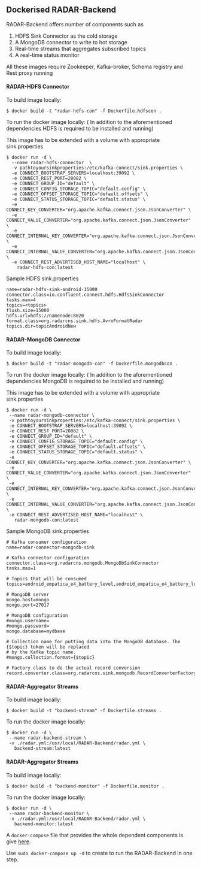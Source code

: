 ## Dockerised RADAR-Backend

RADAR-Backend offers number of components such as
 1. HDFS Sink Connector as the cold storage
 2. A MongoDB connector to write to hot storage
 3. Real-time streams that aggregates subscribed topics
 4. A real-time status monitor

All these images require Zookeeper, Kafka-broker, Schema registry and Rest proxy running 
#### RADAR-HDFS Connector

To build image locally:
```
$ docker build -t "radar-hdfs-con" -f Dockerfile.hdfscon .
```
To run the docker image locally: ( In addition to the aforementioned dependencies HDFS is required to be installed and running)

This image has to be extended with a volume with appropriate sink.properties
```
$ docker run -d \
  --name radar-hdfs-connector  \
  -v pathtoyoursinkproperties:/etc/kafka-connect/sink.properties \
  -e CONNECT_BOOTSTRAP_SERVERS=localhost:39092 \
  -e CONNECT_REST_PORT=28082 \
  -e CONNECT_GROUP_ID="default" \
  -e CONNECT_CONFIG_STORAGE_TOPIC="default.config" \
  -e CONNECT_OFFSET_STORAGE_TOPIC="default.offsets" \
  -e CONNECT_STATUS_STORAGE_TOPIC="default.status" \
  -e CONNECT_KEY_CONVERTER="org.apache.kafka.connect.json.JsonConverter" \
  -e CONNECT_VALUE_CONVERTER="org.apache.kafka.connect.json.JsonConverter" \
  -e CONNECT_INTERNAL_KEY_CONVERTER="org.apache.kafka.connect.json.JsonConverter" \
  -e CONNECT_INTERNAL_VALUE_CONVERTER="org.apache.kafka.connect.json.JsonConverter" \
  -e CONNECT_REST_ADVERTISED_HOST_NAME="localhost" \
    radar-hdfs-con:latest
```

Sample HDFS sink.properties
```
name=radar-hdfs-sink-android-15000
connector.class=io.confluent.connect.hdfs.HdfsSinkConnector
tasks.max=4
topics=<topics>
flush.size=15000
hdfs.url=hdfs://namenode:8020
format.class=org.radarcns.sink.hdfs.AvroFormatRadar
topics.dir=topicAndroidNew

```

#### RADAR-MongoDB Connector

To build image locally:
```
$ docker build -t "radar-mongodb-con" -f Dockerfile.mongodbcon .
```
To run the docker image locally: ( In addition to the aforementioned dependencies MongoDB is required to be installed and running)

This image has to be extended with a volume with appropriate sink.properties
```
$ docker run -d \
 --name radar-mongodb-connector \
 -v pathtoyoursinkproperties:/etc/kafka-connect/sink.properties \
 -e CONNECT_BOOTSTRAP_SERVERS=localhost:39092 \
 -e CONNECT_REST_PORT=28082 \
 -e CONNECT_GROUP_ID="default" \
 -e CONNECT_CONFIG_STORAGE_TOPIC="default.config" \
 -e CONNECT_OFFSET_STORAGE_TOPIC="default.offsets" \
 -e CONNECT_STATUS_STORAGE_TOPIC="default.status" \
 -e CONNECT_KEY_CONVERTER="org.apache.kafka.connect.json.JsonConverter" \
 -e CONNECT_VALUE_CONVERTER="org.apache.kafka.connect.json.JsonConverter" \
 -e CONNECT_INTERNAL_KEY_CONVERTER="org.apache.kafka.connect.json.JsonConverter" \
 -e CONNECT_INTERNAL_VALUE_CONVERTER="org.apache.kafka.connect.json.JsonConverter" \
 -e CONNECT_REST_ADVERTISED_HOST_NAME="localhost" \
   radar-mongodb-con:latest
```

Sample MongoDB sink.properties
```
# Kafka consumer configuration
name=radar-connector-mongodb-sink

# Kafka connector configuration
connector.class=org.radarcns.mongodb.MongoDbSinkConnector
tasks.max=1

# Topics that will be consumed
topics=android_empatica_e4_battery_level,android_empatica_e4_battery_level_output

# MongoDB server
mongo.host=mongo
mongo.port=27017

# MongoDB configuration
#mongo.username=
#mongo.password=
mongo.database=mydbase

# Collection name for putting data into the MongoDB database. The {$topic} token will be replaced
# by the Kafka topic name.
#mongo.collection.format={$topic}

# Factory class to do the actual record conversion
record.converter.class=org.radarcns.sink.mongodb.RecordConverterFactoryRadar

```

#### RADAR-Aggregator Streams

To build image locally:
```
$ docker build -t "backend-stream" -f Dockerfile.streams .
```
To run the docker image locally: 
```
$ docker run -d \
 --name radar-backend-stream \
 -v ./radar.yml:/usr/local/RADAR-Backend/radar.yml \
   backend-stream:latest
```

#### RADAR-Aggregator Streams

To build image locally:
```
$ docker build -t "backend-monitor" -f Dockerfile.monitor .
```
To run the docker image locally: 
```
$ docker run -d \
 --name radar-backend-monitor \
 -v ./radar.yml:/usr/local/RADAR-Backend/radar.yml \
   backend-monitor:latest
```


A `docker-compose` file that provides the whole dependent components is give [here](https://github.com/RADAR-CNS/RADAR-Backend/blob/dev/docker/docker-compose.yml). 

Use `sudo docker-compose up -d` to create to run the RADAR-Backend in one step. 
